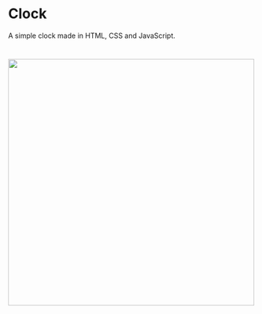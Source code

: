 # Clock
A simple clock made in HTML, CSS and JavaScript.

#

<img src="https://i.imgur.com/6ToF0fn.png" width="500px">
